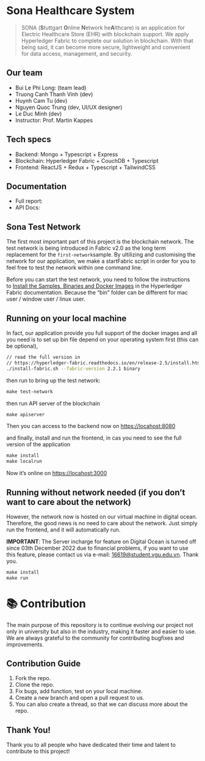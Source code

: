 # Sona Healthcare System

> SONA (**S**tuttgart **O**nline **N**etwork he**A**lthcare) is an application for Electric Healthcare Store (EHR) with blockchain support. We apply Hyperledger Fabric to complete our solution in blockchain. With that being said, it can become more secure, lightweight and convenient for data access, management, and security.
> 

## Our team

- Bui Le Phi Long: (team lead)
- Truong Canh Thanh Vinh (dev)
- Huynh Cam Tu (dev)
- Nguyen Quoc Trung (dev, UI/UX designer)
- Le Duc Minh (dev)
- Instructor: Prof. Martin Kappes

## Tech specs

- Backend: Mongo + Typescript + Express
- Blockchain: Hyperledger Fabric + CouchDB + Typescript
- Frontend: ReactJS + Redux + Typescript + TailwindCSS

## Documentation

- Full report:
- API Docs:

## Sona Test Network

The first most important part of this project is the blockchain network. The test network is being introduced in Fabric v2.0 as the long term replacement for the `first-network`sample. By ultilizing and customising the network for our application, we make a startFabric script in order for you to feel free to test the network within one command line.

Before you can start the test network, you need to follow the instructions to [Install the Samples, Binaries and Docker Images](https://hyperledger-fabric.readthedocs.io/en/latest/install.html) in the Hyperledger Fabric documentation. Because the “bin” folder can be different for mac user / window user / linux user. 

## Running on your local machine

In fact, our application provide you full support of the docker images and all you need is to set up bin file depend on your operating system first (this can be optional),

```bash
// read the full version in
// https://hyperledger-fabric.readthedocs.io/en/release-2.5/install.html
./install-fabric.sh --fabric-version 2.2.1 binary
```

then run to bring up the test network: 

```makefile
make test-network
```

then run API server of the blockchain 

```makefile
make apiserver
```

Then you can access to the backend now on [https://locahost:8080](https://locahost:8080) 

and finally, install and run the frontend, in cas you need to see the full version of the application

```makefile
make install
make localrun
```

Now it’s online on [https://locahost:3000](https://locahost:3000)

## Running without network needed (if you don’t want to care about the network)

However, the network now is hosted on our virtual machine in digital ocean. Therefore, the good news is no need to care about the network. Just simply run the frontend, and it will automatically run.

**IMPORTANT**: The Server incharge for feature on Digital Ocean is turned off since 03th December 2022 due to financial problems, if you want to use this feature,
please contact us via e-mail: 16619@student.vgu.edu.vn. Thank you.

```makefile
make install
make run
```

# 📚 Contribution

The main purpose of this repository is to continue evolving our project not only in university but also in the industry, making it faster and easier to use. We are always grateful to the community for contributing bugfixes and improvements. 

## Contribution Guide

1. Fork the repo.
2. Clone the repo.
3. Fix bugs, add function, test on your local machine.
4. Create a new branch and open a pull request to us.
5. You can also create a thread, so that we can discuss more about the repo.

## Thank You!

Thank you to all people who have dedicated their time and talent to contribute to this project!
